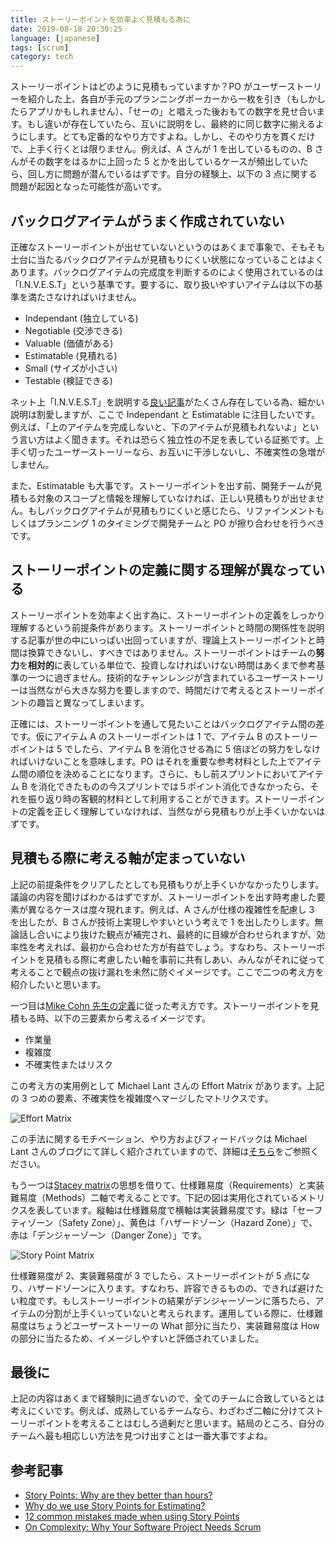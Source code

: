 ```yaml
---
title: ストーリーポイントを効率よく見積もる為に
date: 2019-08-18 20:30:25
language: [japanese]
tags: [scrum]
category: tech
---
```


ストーリーポイントはどのように見積もっていますか？PO がユーザーストーリーを紹介した上、各自が手元のプランニングポーカーから一枚を引き（もしかしたらアプリかもしれません）、「せーの」と唱えった後おもての数字を見せ合います。もし違いが存在していたら、互いに説明をし、最終的に同じ数字に揃えるようにします。とても定番的なやり方ですよね。しかし、そのやり方を貫くだけで、上手く行くとは限りません。例えば、A さんが 1 を出しているものの、B さんがその数字をはるかに上回った 5 とかを出しているケースが頻出していたら、回し方に問題が潜んでいるはずです。自分の経験上、以下の 3 点に関する問題が起因となった可能性が高いです。

## バックログアイテムがうまく作成されていない

正確なストーリーポイントが出せていないというのはあくまで事象で、そもそも土台に当たるバックログアイテムが見積もりにくい状態になっていることはよくあります。バックログアイテムの完成度を判断するのによく使用されているのは「I.N.V.E.S.T」という基準です。要するに、取り扱いやすいアイテムは以下の基準を満たさなければいけません。

- Independant (独立している)
- Negotiable (交渉できる)
- Valuable (価値がある)
- Estimatable (見積れる)
- Small (サイズが小さい)
- Testable (検証できる)

ネット上「I.N.V.E.S.T」を説明する[良い記事](https://dev.to/code2bits/user-story-guidelines-l2e)がたくさん存在している為、細かい説明は割愛しますが、ここで Independant と Estimatable に注目したいです。例えば、「上のアイテムを完成しないと、下のアイテムが見積もれないよ」という言い方はよく聞きます。それは恐らく独立性の不足を表している証拠です。上手く切ったユーザーストーリーなら、お互いに干渉しないし、不確実性の急増がしません。

また、Estimatable も大事です。ストーリーポイントを出す前、開発チームが見積もる対象のスコープと情報を理解していなければ、正しい見積もりが出せません。もしバックログアイテムが見積もりにくいと感じたら、リファインメントもしくはプランニング 1 のタイミングで開発チームと PO が擦り合わせを行うべきです。

## ストーリーポイントの定義に関する理解が異なっている

ストーリーポイントを効率よく出す為に、ストーリーポイントの定義をしっかり理解するという前提条件があります。ストーリーポイントと時間の関係性を説明する記事が世の中にいっぱい出回っていますが、理論上ストーリーポイントと時間は換算できないし、すべきではありません。ストーリーポイントはチームの**努力**を**相対的**に表している単位で、投資しなければいけない時間はあくまで参考基準の一つに過ぎません。技術的なチャンレンジが含まれているユーザーストーリーは当然ながら大きな努力を要しますので、時間だけで考えるとストーリーポイントの趣旨と異なってしまいます。

正確には、ストーリーポイントを通して見たいことはバックログアイテム間の差です。仮にアイテム A のストーリーポイントは 1 で、アイテム B のストーリーポイントは 5 でしたら、アイテム B を消化させる為に 5 倍ほどの努力をしなければいけないことを意味します。PO はそれを重要な参考材料とした上でアイテム間の順位を決めることになります。さらに、もし前スプリントにおいてアイテム B を消化できたものの今スプリントでは５ポイント消化できなかったら、それを振り返り時の客観的材料として利用することができます。ストーリーポイントの定義を正しく理解していなければ、当然ながら見積もりが上手くいかないはずです。

## 見積もる際に考える軸が定まっていない

上記の前提条件をクリアしたとしても見積もりが上手くいかなかったりします。議論の内容を聞けばわかるはずですが、ストーリーポイントを出す時考慮した要素が異なるケースは度々現れます。例えば、A さんが仕様の複雑性を配慮し 3 を出したが、B さんが技術上実現しやすいという考えで 1 を出したりします。無論話し合いにより抜けた観点が補完され、最終的に目線が合わせられますが、効率性を考えれば、最初から合わせた方が有益でしょう。すなわち、ストーリーポイントを見積もる際に考慮したい軸を事前に共有しあい、みんながそれに従って考えることで観点の抜け漏れを未然に防ぐイメージです。ここで二つの考え方を紹介したいと思います。

一つ目は[Mike Cohn 先生の定義](https://www.mountaingoatsoftware.com/blog/what-are-story-points)に従った考え方です。ストーリーポイントを見積もる時、以下の三要素から考えるイメージです。

- 作業量
- 複雑度
- 不確実性またはリスク

この考え方の実用例として Michael Lant さんの Effort Matrix があります。上記の 3 つめの要素、不確実性を複雑度へマージしたマトリクスです。

![Effort Matrix](https://i2.wp.com/michaellant.com/wp-content/uploads/2010/08/EffortMatrix.png)

この手法に関するモチベーション、やり方およびフィードバックは Michael Lant さんのブログにて詳しく紹介されていますので、詳細は[そちら](https://michaellant.com/2010/07/05/estimating-effort-for-your-agile-stories-2/)をご参照ください。

もう一つは[Stacey matrix](http://www.gp-training.net/training/communication_skills/consultation/equipoise/complexity/stacey.htm)の思想を借りて、仕様難易度（Requirements）と実装難易度（Methods）二軸で考えることです。下記の図は実用化されているメトリクスを表しています。縦軸は仕様難易度で横軸は実装難易度です。緑は「セーフティゾーン（Safety Zone）」、黄色は「ハザードゾーン（Hazard Zone）」で、赤は「デンジャーゾーン（Danger Zone）」です。

![Story Point Matrix](/assets/story-point-matrix.png)

仕様難易度が 2、実装難易度が 3 でしたら、ストーリーポイントが 5 点になり、ハザードゾーンに入ります。すなわち、許容できるものの、できれば避けたい粒度です。もしストーリーポイントの結果がデンジャーゾーンに落ちたら、アイテムの分割が上手くいっていないと考えられます。運用している際に、仕様難易度はちょうどユーザーストーリーの What 部分に当たり、実装難易度は How の部分に当たるため、イメージしやすいと評価されていました。

## 最後に

上記の内容はあくまで経験則に過ぎないので、全てのチームに合致しているとは考えにくいです。例えば、成熟しているチームなら、わざわざ二軸に分けてストーリーポイントを考えることはむしろ過剰だと思います。結局のところ、自分のチームへ最も相応しい方法を見つけ出すことは一番大事ですよね。

## 参考記事

- [Story Points: Why are they better than hours?](https://www.scruminc.com/story-points-why-are-they-better-than/)
- [Why do we use Story Points for Estimating?](https://www.scrum.org/resources/blog/why-do-we-use-story-points-estimating)
- [12 common mistakes made when using Story Points](https://medium.com/@mdalmijn/12-common-mistakes-made-when-using-story-points-f0bb9212d2f7)
- [On Complexity: Why Your Software Project Needs Scrum](https://medium.com/the-liberators/on-complexity-why-your-software-project-needs-scrum-13c36305c866)
